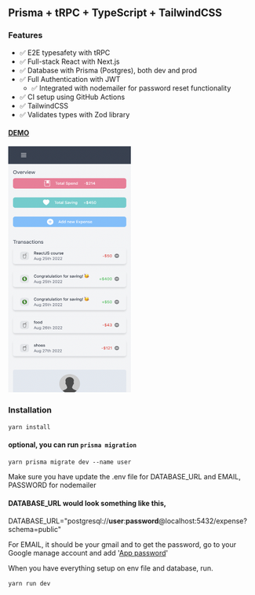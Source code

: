 ## Prisma + tRPC + TypeScript + TailwindCSS

### Features
* ✅ E2E typesafety with tRPC
* ✅ Full-stack React with Next.js
* ✅ Database with Prisma (Postgres), both dev and prod
* ✅ Full Authentication with JWT
  * ✅ Integrated with nodemailer for password reset functionality
* ✅ CI setup using GitHub Actions
* ✅ TailwindCSS
* ✅ Validates types with Zod library

#### <a href="https://expense-tracker-lo5byti14-olow304.vercel.app/">DEMO</a>

<img src="screenshots/mobile.png" height="500" width="250"/>

### Installation
```
yarn install
```

#### optional, you can run ```prisma migration```

```
yarn prisma migrate dev --name user
```

Make sure you have update the .env file for DATABASE_URL and EMAIL, PASSWORD for nodemailer

#### DATABASE_URL would look something like this,
DATABASE_URL="postgresql://<b>user</b>:<b>password</b>@localhost:5432/expense?schema=public"

For EMAIL, it should be your gmail and to get the password, go to your Google manage account and add '<a href="https://support.google.com/accounts/answer/185833?hl=en">App password</a>'

When you have everything setup on env file and database, run.
```
yarn run dev
```
